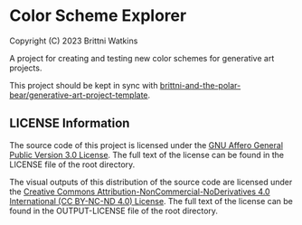 # Color Scheme Explorer

Copyright (C) 2023 Brittni Watkins

A project for creating and testing new color schemes for generative art projects.

This project should be kept in sync with [brittni-and-the-polar-bear/generative-art-project-template](https://github.com/brittni-and-the-polar-bear/generative-art-project-template).

## LICENSE Information

The source code of this project is licensed under the [GNU Affero General Public Version 3.0 License](https://www.gnu.org/licenses/agpl-3.0.en.html).  The full text of the license can be found in the LICENSE file of the root directory.

The visual outputs of this distribution of the source code are licensed under the [Creative Commons Attribution-NonCommercial-NoDerivatives 4.0 International (CC BY-NC-ND 4.0) License](https://creativecommons.org/licenses/by-nc-nd/4.0/).  The full text of the license can be found in the OUTPUT-LICENSE file of the root directory.
